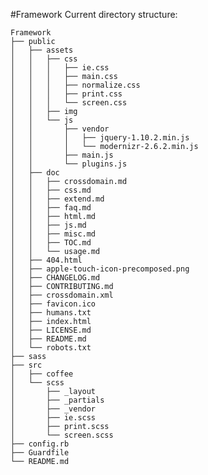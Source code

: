 #Framework
Current directory structure:

    Framework
    ├── public
    │   ├── assets
    │   │   ├── css
    │   │   │   ├── ie.css
    │   │   │   ├── main.css
    │   │   │   ├── normalize.css
    │   │   │   ├── print.css
    │   │   │   └── screen.css
    │   │   ├── img
    │   │   └── js
    │   │       ├── vendor
    │   │       │   ├── jquery-1.10.2.min.js
    │   │       │   └── modernizr-2.6.2.min.js
    │   │       ├── main.js
    │   │       └── plugins.js
    │   ├── doc
    │   │   ├── crossdomain.md
    │   │   ├── css.md
    │   │   ├── extend.md
    │   │   ├── faq.md
    │   │   ├── html.md
    │   │   ├── js.md
    │   │   ├── misc.md
    │   │   ├── TOC.md
    │   │   └── usage.md
    │   ├── 404.html
    │   ├── apple-touch-icon-precomposed.png
    │   ├── CHANGELOG.md
    │   ├── CONTRIBUTING.md
    │   ├── crossdomain.xml
    │   ├── favicon.ico
    │   ├── humans.txt
    │   ├── index.html
    │   ├── LICENSE.md
    │   ├── README.md
    │   └── robots.txt
    ├── sass
    ├── src
    │   ├── coffee
    │   └── scss
    │       ├── _layout
    │       ├── _partials
    │       ├── _vendor
    │       ├── ie.scss
    │       ├── print.scss
    │       └── screen.scss
    ├── config.rb
    ├── Guardfile
    └── README.md
